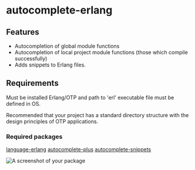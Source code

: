 # autocomplete-erlang

## Features
  - Autocompletion of global module functions
  - Autocompletion of local project module functions (those which compile successfully)
  - Adds snippets to Erlang files.

## Requirements
  Must be installed Erlang/OTP and path to 'erl' executable file must be defined in OS.

  Recommended that your project has a standard directory structure with the design principles of OTP applications.

### Required packages
  [language-erlang](https://atom.io/packages/language-erlang)
  [autocomplete-plus](https://atom.io/packages/autocomplete-plus)
  [autocomplete-snippets](https://atom.io/packages/autocomplete-snippets)

![A screenshot of your package](https://f.cloud.github.com/assets/69169/2290250/c35d867a-a017-11e3-86be-cd7c5bf3ff9b.gif)
